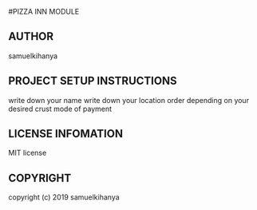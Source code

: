 #PIZZA INN MODULE

## AUTHOR
samuelkihanya

## PROJECT SETUP INSTRUCTIONS

 write down your name
 write down your location
 order depending on your desired crust
 mode of payment

 ## LICENSE INFOMATION
MIT license

## COPYRIGHT
copyright (c) 2019 samuelkihanya
